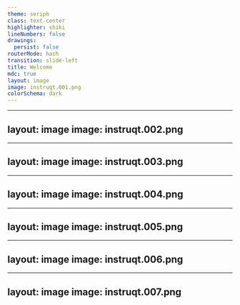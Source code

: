 ```yaml
---
theme: seriph
class: text-center
highlighter: shiki
lineNumbers: false
drawings:
  persist: false
routerMode: hash
transition: slide-left
title: Welcome
mdc: true
layout: image
image: instruqt.001.png
colorSchema: dark
---
```


---
layout: image
image: instruqt.002.png
---

---
layout: image
image: instruqt.003.png
---

---
layout: image
image: instruqt.004.png
---

---
layout: image
image: instruqt.005.png
---

---
layout: image
image: instruqt.006.png
---

---
layout: image
image: instruqt.007.png
---